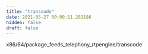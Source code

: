 ```yaml
---
title: "transcode"
date: 2021-05-27 00:00:11.281186
hidden: false
draft: false
---
```


x86/64/package_feeds_telephony_rtpengine/transcode

